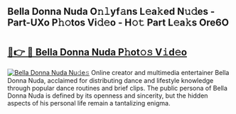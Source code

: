 ## Bella Donna Nuda O𝚗𝚕yf𝚊ns L𝚎a𝚔ed N𝚞𝚍es - Part-UXo P𝚑𝚘tos Vi𝚍𝚎o - H𝚘𝚝 Part L𝚎a𝚔s Ore6O

# <h2><a href="http://kf54oyq.oniu.top/?m=Bella+Donna+Nuda">🔗👉 🔴 Bella Donna Nuda P𝚑ot𝚘𝚜 V𝚒d𝚎o</a></h2>

[![Bella Donna Nuda Nu𝚍e𝚜](https://i.imgur.com/0qMVB7G.gif)](http://kf54oyq.oniu.top/?m=Bella+Donna+Nuda)
Online creator and multimedia entertainer Bella Donna Nuda, acclaimed for distributing dance and lifestyle knowledge through popular dance routines and brief clips. The public persona of Bella Donna Nuda is defined by its openness and sincerity, but the hidden aspects of his personal life remain a tantalizing enigma.  
